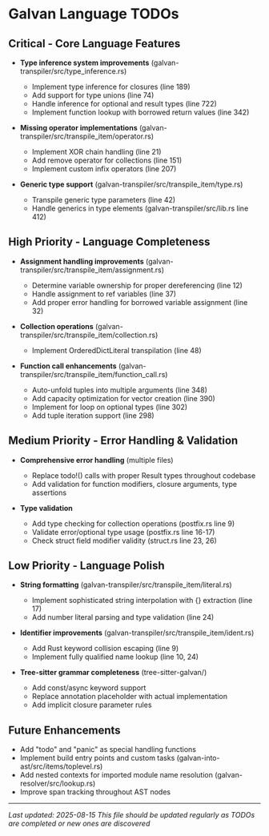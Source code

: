 # Galvan Language TODOs

## Critical - Core Language Features
- **Type inference system improvements** (galvan-transpiler/src/type_inference.rs)
  - Implement type inference for closures (line 189)
  - Add support for type unions (line 74)  
  - Handle inference for optional and result types (line 722)
  - Implement function lookup with borrowed return values (line 342)

- **Missing operator implementations** (galvan-transpiler/src/transpile_item/operator.rs)
  - Implement XOR chain handling (line 21)
  - Add remove operator for collections (line 151)
  - Implement custom infix operators (line 207)

- **Generic type support** (galvan-transpiler/src/transpile_item/type.rs)
  - Transpile generic type parameters (line 42)
  - Handle generics in type elements (galvan-transpiler/src/lib.rs line 412)

## High Priority - Language Completeness
- **Assignment handling improvements** (galvan-transpiler/src/transpile_item/assignment.rs)
  - Determine variable ownership for proper dereferencing (line 12)
  - Handle assignment to ref variables (line 37)
  - Add proper error handling for borrowed variable assignment (line 32)

- **Collection operations** (galvan-transpiler/src/transpile_item/collection.rs)
  - Implement OrderedDictLiteral transpilation (line 48)

- **Function call enhancements** (galvan-transpiler/src/transpile_item/function_call.rs)
  - Auto-unfold tuples into multiple arguments (line 348)
  - Add capacity optimization for vector creation (line 390)
  - Implement for loop on optional types (line 302)
  - Add tuple iteration support (line 298)

## Medium Priority - Error Handling & Validation
- **Comprehensive error handling** (multiple files)
  - Replace todo!() calls with proper Result types throughout codebase
  - Add validation for function modifiers, closure arguments, type assertions

- **Type validation** 
  - Add type checking for collection operations (postfix.rs line 9)
  - Validate error/optional type usage (postfix.rs line 16-17)
  - Check struct field modifier validity (struct.rs line 23, 26)

## Low Priority - Language Polish
- **String formatting** (galvan-transpiler/src/transpile_item/literal.rs)
  - Implement sophisticated string interpolation with {} extraction (line 17)
  - Add number literal parsing and type validation (line 24)

- **Identifier improvements** (galvan-transpiler/src/transpile_item/ident.rs)
  - Add Rust keyword collision escaping (line 9)
  - Implement fully qualified name lookup (line 10, 24)

- **Tree-sitter grammar completeness** (tree-sitter-galvan/)
  - Add const/async keyword support
  - Replace annotation placeholder with actual implementation
  - Add implicit closure parameter rules

## Future Enhancements
- Add "todo" and "panic" as special handling functions
- Implement build entry points and custom tasks (galvan-into-ast/src/items/toplevel.rs)
- Add nested contexts for imported module name resolution (galvan-resolver/src/lookup.rs)
- Improve span tracking throughout AST nodes

---
*Last updated: 2025-08-15*
*This file should be updated regularly as TODOs are completed or new ones are discovered*